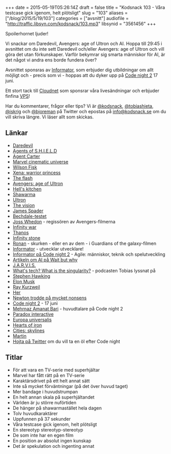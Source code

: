 +++
date = 2015-05-19T05:26:14Z
draft = false
title = "Kodsnack 103 - Våra testcase gick igenom, helt plötsligt"
slug = "103"
aliases = ["/blog/2015/5/19/103"]
categories = ["avsnitt"]
audiofile = "http://traffic.libsyn.com/kodsnack/103.mp3"
libsynid = "3561456"
+++

Spoilerhornet ljuder!

Vi snackar om Daredevil, Avengers: age of Ultron och AI. Hoppa till 29:45 i avsnittet om du inte sett Daredevil och/eller Avengers: age of Ultron och vill göra det utan förkunskaper. Varför bekymrar sig smarta människor för AI, är det något vi andra ens borde fundera över?

Avsnittet sponsras av [Informator](http://www.informator.se), som erbjuder dig utbildningar om allt möjligt och - precis som vi - hoppas att du dyker upp på [Code night 2](http://event.computersweden.se/codenight2/) 17 juni.

Ett stort tack till [Cloudnet](http://www.cloudnet.se) som sponsrar våra livesändningar och erbjuder finfina  [VPS](http://en.wikipedia.org/wiki/Virtual_private_server)!

Har du kommentarer, frågor eller tips? Vi är [@kodsnack](https://www.twitter.com/kodsnack), [@tobiashieta](https://www.twitter.com/tobiashieta), [@iskrig](https://www.twitter.com/iskrig) och [@bjoreman](https://www.twitter.com/bjoreman) på Twitter och epostas på [info@kodsnack.se](mailto:info@kodsnack.se) om du vill skriva längre. Vi läser allt som skickas.

## Länkar ##
* [Daredevil](http://en.wikipedia.org/wiki/Daredevil_%28TV_series%29)
* [Agents of S.H.I.E.L.D](http://en.wikipedia.org/wiki/Agents_of_S.H.I.E.L.D.)
* [Agent Carter](http://en.wikipedia.org/wiki/Agent_Carter_%28TV_series%29)
* [Marvel cinematic universe](http://en.wikipedia.org/wiki/Marvel_Cinematic_Universe)
* [Wilson Fisk](http://en.wikipedia.org/wiki/Kingpin_%28comics%29)
* [Xena: warrior princess](http://en.wikipedia.org/wiki/Xena:_Warrior_Princess)
* [The flash](http://en.wikipedia.org/wiki/The_Flash_%282014_TV_series%29)
* [Avengers: age of Ultron](http://en.wikipedia.org/wiki/Avengers:_Age_of_Ultron)
* [Hell's kitchen](http://en.wikipedia.org/wiki/Hell%27s_Kitchen,_Manhattan)
* [Shawarma](http://en.wikipedia.org/wiki/Shawarma)
* [Ultron](http://en.wikipedia.org/wiki/Ultron)
* [The vision](http://en.wikipedia.org/wiki/Vision_%28Marvel_Comics%29)
* [James Spader](http://en.wikipedia.org/wiki/James_Spader)
* [Bechdale-testet](http://bechdeltest.com/)
* [Joss Whedon](http://en.wikipedia.org/wiki/Joss_Whedon) - regissören av Avengers-filmerna
* [Infinity war](http://en.wikipedia.org/wiki/Infinity_War)
* [Thanos](http://en.wikipedia.org/wiki/Thanos)
* [Infinity stone](http://en.wikipedia.org/wiki/Infinity_Gems)
* [Ronan](http://en.wikipedia.org/wiki/Ronan_the_Accuser) - skurken - eller en av dem - i Guardians of the galaxy-filmen
* [Informator](http://www.informator.se) - utvecklar utvecklare!
* [Informator på Code night 2](http://event.computersweden.se/codenight2/) - Agile: människor, teknik och spelutveckling
* [Artikeln om AI på Wait but why](http://waitbutwhy.com/2015/01/artificial-intelligence-revolution-1.html)
* [J.A.R.V.I.S.](http://en.wikipedia.org/wiki/Edwin_Jarvis#J.A.R.V.I.S.)
* [What's tech? What is the singularity?](https://soundcloud.com/whatstech/what-is-the-singularity) - podcasten Tobias lyssnat på
* [Stephen Hawking](http://en.wikipedia.org/wiki/Stephen_Hawking)
* [Elon Musk](http://en.wikipedia.org/wiki/Elon_Musk)
* [Ray Kurzweil](http://en.wikipedia.org/wiki/Ray_Kurzweil)
* [Her](http://en.wikipedia.org/wiki/Her_%28film%29)
* [Newton trodde på mycket nonsens](http://en.wikipedia.org/wiki/Isaac_Newton%27s_occult_studies)
* [Code night 2](http://event.computersweden.se/codenight2/) - 17 juni
* [Mehrnaz Amanat Bari](https://se.linkedin.com/pub/mehrnaz-amanat-bari/28/7b8/912) - huvudtalare på Code night 2
* [Paradox interactive](http://en.wikipedia.org/wiki/Paradox_Interactive)
* [Europa universalis](http://en.wikipedia.org/wiki/Europa_Universalis)
* [Hearts of iron](http://en.wikipedia.org/wiki/Hearts_of_Iron)
* [Cities: skylines](http://en.wikipedia.org/wiki/Cities:_Skylines)
* [Martin](https://twitter.com/grapefrukt/)
* [Hojta på Twitter](https://www.twitter.com/kodsnack) om du vill ta en öl efter Code night

## Titlar ##
* För att vara en TV-serie med superhjältar
* Marvel har fått rätt på en TV-serie
* Karaktärsdrivet på ett helt annat sätt
* Inte så mycket förväntningar (på det över huvud taget)
* Mer bandage i huvudstrumpan
* En helt annan skala på superhjältandet
* Världen är ju större nuförtiden
* De hänger på shawarmastället hela dagen
* Tolv huvudkaraktärer
* Uppfunnen på 37 sekunder
* Våra testcase gick igenom, helt plötsligt
* En stereotyp stereotyp-stereotyp
* De som inte har en egen film
* En position av absolut ingen kunskap
* Det är spekulation och ingenting annat